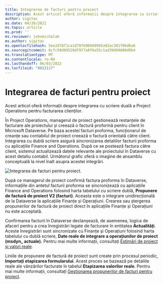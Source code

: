 ```yaml
---
title: Integrarea de facturi pentru proiect
description: Acest articol oferă informații despre integrarea cu scriere duală a Project Operations pentru facturarea clienților.
author: sigitac
ms.date: 04/26/2021
ms.topic: article
ms.prod: ''
ms.reviewer: johnmichalak
ms.author: sigitac
ms.openlocfilehash: 5ee2d78f1ca1d78f6909d9995a92ac301f06d6a6
ms.sourcegitcommit: 6cfc50d89528df977a8f6a55c1ad39d99800d9b4
ms.translationtype: MT
ms.contentlocale: ro-RO
ms.lasthandoff: 06/03/2022
ms.locfileid: "8912117"
---
```

# <a name="project-invoice-integration"></a>Integrarea de facturi pentru proiect

Acest articol oferă informații despre integrarea cu scriere duală a Project Operations pentru facturarea clienților.

În Project Operations, managerul de proiect gestionează restanțele de facturare ale proiectului și creează o factură proformă pentru client în Microsoft Dataverse. Pe baza acestei facturi proforma, funcționarul de creanțe sau contabilul de proiect creează o factură orientată către client. Integrarea cu dublă scriere asigură sincronizarea detaliilor facturii proforma cu aplicațiile Finance and Operations. După ce se postează factura către client, sistemul actualizează datele relevante ale proiectului în Dataverse cu acest detaliu contabil. Următorul grafic oferă o imagine de ansamblu conceptuală la nivel înalt asupra acestei integrări.

   ![Integrarea de facturi pentru proiect.](./media/DW5Invoicing.png)

După ce managerul de proiect confirmă factura proforma în Dataverse, informațiile din antetul facturii proforma se sincronizează cu aplicațiile Finance and Operations folosind harta tabelului cu scriere dublă, **Propunere de factură de proiect V2 (facturi)**. Aceasta este o integrare unidirecțională de la Dataverse la aplicațiile Finanțe și Operațiuni. Crearea sau ștergerea propunerilor de factură de proiect direct în aplicațiile Finanțe și Operațiuni nu este acceptată.

Confirmarea facturii în Dataverse declanșează, de asemenea, logica de afaceri pentru a crea înregistrări legate de facturare în entitatea **Actualități**. Aceste înregistrări sunt sincronizate cu Finanțe și Operațiuni folosind harta tabelului cu dublă scriere, **Date reale de integrare a operațiunilor de proiect (msdyn\_ actuale).** Pentru mai multe informații, consultați [Estimări de proiect și valori reale](resource-dual-write-estimates-actuals.md). 

Liniile de propunere de factură de proiect sunt create prin procesul periodic, **Importați etapizarea formularului**. Acest proces se bazează pe detaliile reale ale vânzărilor facturate în tabelul **Etapizarea valorilor reale**. Pentru mai multe informații, consultați [Gestionarea propunerilor de facturi pentru proiect](../invoicing/format-update-project-invoice-proposals.md#create-project-invoice-proposals). 
